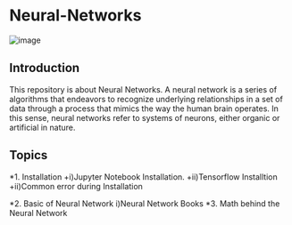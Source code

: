 # Neural-Networks
![image](https://user-images.githubusercontent.com/59665707/125332716-32e7f400-e36b-11eb-9c66-bc26aba4b11f.png)

## Introduction

This repository is about Neural Networks. A neural network is a series of algorithms that endeavors to recognize underlying relationships in a set of data through a process that mimics the way the human brain operates. In this sense, neural networks refer to systems of neurons, either organic or artificial in nature.

## Topics

*1. Installation
+i)Jupyter Notebook Installation.
+ii)Tensorflow Installtion
+ii)Common error during Installation 

*2. Basic of Neural Network
i)Neural Network Books
*3. Math behind the Neural Network





